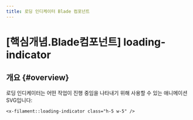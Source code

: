 ```yaml
---
title: 로딩 인디케이터 Blade 컴포넌트
---
```

# [핵심개념.Blade컴포넌트] loading-indicator
## 개요 {#overview}

로딩 인디케이터는 어떤 작업이 진행 중임을 나타내기 위해 사용할 수 있는 애니메이션 SVG입니다:

```blade
<x-filament::loading-indicator class="h-5 w-5" />
```
